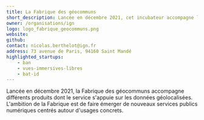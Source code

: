 ```yaml
---
title: La Fabrique des géocommuns
short_description: Lancée en décembre 2021, cet incubateur accompagne les services s’appuyant sur des <span class="fr-text--bold">données géolocalisées</span>.
owner: /organisations/ign
logo: logo_fabrique_geocommuns.png
website:
github:
contact: nicolas.berthelot@ign.fr
address: 73 avenue de Paris, 94160 Saint Mandé
highlighted_startups:
    - ban
    - vues-immersives-libres
    - bat-id
---
```


Lancée en décembre 2021, la Fabrique des géocommuns accompagne différents produits dont le service s'appuie sur les données géolocalisées. L'ambition de la Fabrique est de faire émerger de nouveaux services publics numériques centrés autour d'usages concrets.
